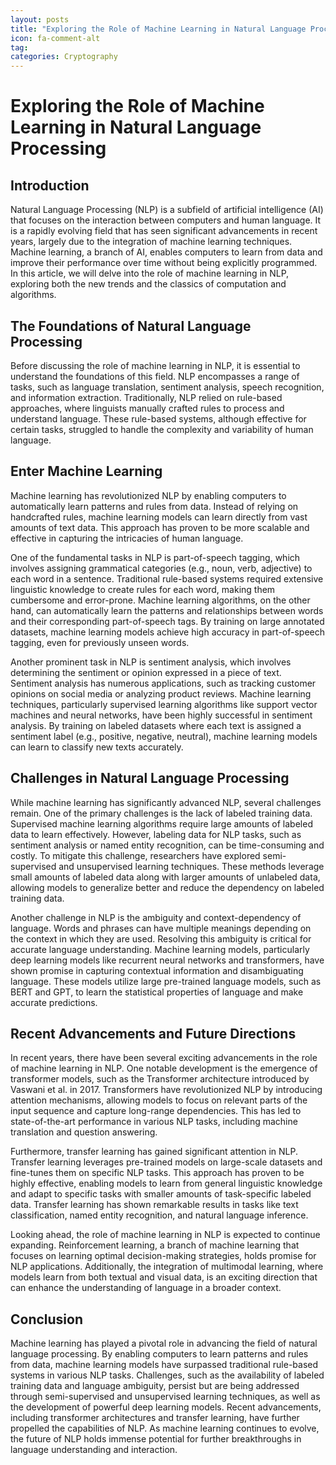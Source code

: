 ```yaml
---
layout: posts
title: "Exploring the Role of Machine Learning in Natural Language Processing"
icon: fa-comment-alt
tag:      
categories: Cryptography
---
```



# Exploring the Role of Machine Learning in Natural Language Processing

## Introduction

Natural Language Processing (NLP) is a subfield of artificial intelligence (AI) that focuses on the interaction between computers and human language. It is a rapidly evolving field that has seen significant advancements in recent years, largely due to the integration of machine learning techniques. Machine learning, a branch of AI, enables computers to learn from data and improve their performance over time without being explicitly programmed. In this article, we will delve into the role of machine learning in NLP, exploring both the new trends and the classics of computation and algorithms.

## The Foundations of Natural Language Processing

Before discussing the role of machine learning in NLP, it is essential to understand the foundations of this field. NLP encompasses a range of tasks, such as language translation, sentiment analysis, speech recognition, and information extraction. Traditionally, NLP relied on rule-based approaches, where linguists manually crafted rules to process and understand language. These rule-based systems, although effective for certain tasks, struggled to handle the complexity and variability of human language.

## Enter Machine Learning

Machine learning has revolutionized NLP by enabling computers to automatically learn patterns and rules from data. Instead of relying on handcrafted rules, machine learning models can learn directly from vast amounts of text data. This approach has proven to be more scalable and effective in capturing the intricacies of human language.

One of the fundamental tasks in NLP is part-of-speech tagging, which involves assigning grammatical categories (e.g., noun, verb, adjective) to each word in a sentence. Traditional rule-based systems required extensive linguistic knowledge to create rules for each word, making them cumbersome and error-prone. Machine learning algorithms, on the other hand, can automatically learn the patterns and relationships between words and their corresponding part-of-speech tags. By training on large annotated datasets, machine learning models achieve high accuracy in part-of-speech tagging, even for previously unseen words.

Another prominent task in NLP is sentiment analysis, which involves determining the sentiment or opinion expressed in a piece of text. Sentiment analysis has numerous applications, such as tracking customer opinions on social media or analyzing product reviews. Machine learning techniques, particularly supervised learning algorithms like support vector machines and neural networks, have been highly successful in sentiment analysis. By training on labeled datasets where each text is assigned a sentiment label (e.g., positive, negative, neutral), machine learning models can learn to classify new texts accurately.

## Challenges in Natural Language Processing

While machine learning has significantly advanced NLP, several challenges remain. One of the primary challenges is the lack of labeled training data. Supervised machine learning algorithms require large amounts of labeled data to learn effectively. However, labeling data for NLP tasks, such as sentiment analysis or named entity recognition, can be time-consuming and costly. To mitigate this challenge, researchers have explored semi-supervised and unsupervised learning techniques. These methods leverage small amounts of labeled data along with larger amounts of unlabeled data, allowing models to generalize better and reduce the dependency on labeled training data.

Another challenge in NLP is the ambiguity and context-dependency of language. Words and phrases can have multiple meanings depending on the context in which they are used. Resolving this ambiguity is critical for accurate language understanding. Machine learning models, particularly deep learning models like recurrent neural networks and transformers, have shown promise in capturing contextual information and disambiguating language. These models utilize large pre-trained language models, such as BERT and GPT, to learn the statistical properties of language and make accurate predictions.

## Recent Advancements and Future Directions

In recent years, there have been several exciting advancements in the role of machine learning in NLP. One notable development is the emergence of transformer models, such as the Transformer architecture introduced by Vaswani et al. in 2017. Transformers have revolutionized NLP by introducing attention mechanisms, allowing models to focus on relevant parts of the input sequence and capture long-range dependencies. This has led to state-of-the-art performance in various NLP tasks, including machine translation and question answering.

Furthermore, transfer learning has gained significant attention in NLP. Transfer learning leverages pre-trained models on large-scale datasets and fine-tunes them on specific NLP tasks. This approach has proven to be highly effective, enabling models to learn from general linguistic knowledge and adapt to specific tasks with smaller amounts of task-specific labeled data. Transfer learning has shown remarkable results in tasks like text classification, named entity recognition, and natural language inference.

Looking ahead, the role of machine learning in NLP is expected to continue expanding. Reinforcement learning, a branch of machine learning that focuses on learning optimal decision-making strategies, holds promise for NLP applications. Additionally, the integration of multimodal learning, where models learn from both textual and visual data, is an exciting direction that can enhance the understanding of language in a broader context.

## Conclusion

Machine learning has played a pivotal role in advancing the field of natural language processing. By enabling computers to learn patterns and rules from data, machine learning models have surpassed traditional rule-based systems in various NLP tasks. Challenges, such as the availability of labeled training data and language ambiguity, persist but are being addressed through semi-supervised and unsupervised learning techniques, as well as the development of powerful deep learning models. Recent advancements, including transformer architectures and transfer learning, have further propelled the capabilities of NLP. As machine learning continues to evolve, the future of NLP holds immense potential for further breakthroughs in language understanding and interaction.